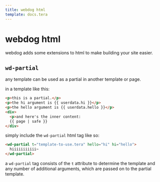 ```yaml
---
title: webdog html
template: docs.tera
---
```


# webdog html

webdog adds some extensions to html to make building your site easier.

## `wd-partial`

any template can be used as a partial in another template or page.

in a template like this:

```html
<p>this is a partial.</p>
<p>the hi argument is {{ userdata.hi }}</p>
<p>the hello argument is {{ userdata.hello }}</p>
<div>
  <p>and here's the inner content:
  {{ page | safe }}
</div>
```

simply include the `wd-partial` html tag like so:

```html
<wd-partial t="template-to-use.tera" hello="hi" hi="hello">
  hiiiiiiiiiii~
</wd-partial>
```

a `wd-partial` tag consists of the `t` attribute to determine the template and any number of additional arguments, which are passed on to the partial template.
